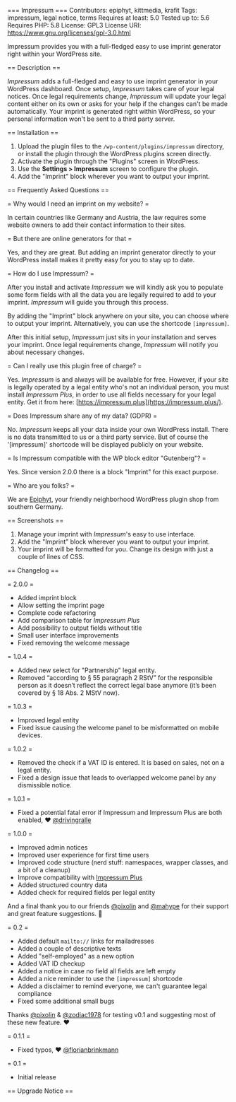 === Impressum ===
Contributors: epiphyt, kittmedia, krafit
Tags: impressum, legal notice, terms
Requires at least: 5.0
Tested up to: 5.6
Requires PHP: 5.8
License: GPL3
License URI: https://www.gnu.org/licenses/gpl-3.0.html

Impressum provides you with a full-fledged easy to use imprint generator right within your WordPress site.

== Description ==

_Impressum_ adds a full-fledged and easy to use imprint generator in your WordPress dashboard. Once setup, _Impressum_ takes care of your legal notices. Once legal requirements change, _Impressum_ will update your legal content either on its own or asks for your help if the changes can't be made automatically. Your imprint is generated right within WordPress, so your personal information won't be sent to a third party server.


== Installation ==

1. Upload the plugin files to the `/wp-content/plugins/impressum` directory, or install the plugin through the WordPress plugins screen directly.
1. Activate the plugin through the "Plugins" screen in WordPress.
1. Use the **Settings > Impressum** screen to configure the plugin.
1. Add the "Imprint" block wherever you want to output your imprint.


== Frequently Asked Questions ==

= Why would I need an imprint on my website? =

In certain countries like Germany and Austria, the law requires some website owners to add their contact information to their sites.

= But there are online generators for that =

Yes, and they are great. But adding an imprint generator directly to your WordPress install makes it pretty easy for you to stay up to date.

= How do I use Impressum? =

After you install and activate _Impressum_ we will kindly ask you to populate some form fields with all the data you are legally required to add to your imprint. _Impressum_ will guide you through this process.

By adding the "Imprint" block anywhere on your site, you can choose where to output your imprint. Alternatively, you can use the shortcode `[impressum]`.

After this initial setup, _Impressum_ just sits in your installation and serves your imprint. Once legal requirements change, _Impressum_ will notify you about necessary changes.

= Can I really use this plugin free of charge? =

Yes. _Impressum_ is and always will be available for free. However, if your site is legally operated by a legal entity who's not an individual person, you must install _Impressum Plus_, in order to use all fields necessary for your legal entity. Get it from here: [https://impressum.plus](https://impressum.plus/).

= Does Impressum share any of my data? (GDPR) =

No. _Impressum_ keeps all your data inside your own WordPress install. There is no data transmitted to us or a third party service. But of course the '[impressum]' shortcode will be displayed publicly on your website.

= Is Impressum compatible with the WP block editor "Gutenberg"? =

Yes. Since version 2.0.0 there is a block "Imprint" for this exact purpose.

= Who are you folks? =

We are [Epiphyt](https://epiph.yt/), your friendly neighborhood WordPress plugin shop from southern Germany.

== Screenshots ==

1. Manage your imprint with _Impressum_'s easy to use interface.
2. Add the "Imprint" block wherever you want to output your imprint.
3. Your imprint will be formatted for you. Change its design with just a couple of lines of CSS.

== Changelog ==

= 2.0.0 =
* Added imprint block
* Allow setting the imprint page
* Complete code refactoring
* Add comparison table for _Impressum Plus_
* Add possibility to output fields without title
* Small user interface improvements
* Fixed removing the welcome message

= 1.0.4 =
* Added new select for "Partnership" legal entity.
* Removed “according to § 55 paragraph 2 RStV” for the responsible person as it doesn’t reflect the correct legal base anymore (it’s been covered by § 18 Abs. 2 MStV now).

= 1.0.3 =
* Improved legal entity
* Fixed issue causing the welcome panel to be misformatted on mobile devices.

= 1.0.2 =
* Removed the check if a VAT ID is entered. It is based on sales, not on a legal entity.
* Fixed a design issue that leads to overlapped welcome panel by any dismissible notice.

= 1.0.1 =
* Fixed a potential fatal error if Impressum and Impressum Plus are both enabled, ❤️ [@drivingralle](https://profiles.wordpress.org/drivingralle)

= 1.0.0 =
* Improved admin notices
* Improved user experience for first time users
* Improved code structure (nerd stuff: namespaces, wrapper classes, and a bit of a cleanup)
* Improve compatibility with [Impressum Plus](https://impressum.plus/)
* Added structured country data
* Added check for required fields per legal entity

And a final thank you to our friends [@pixolin](https://profiles.wordpress.org/pixolin) and [@mahype](https://profiles.wordpress.org/mahype) for their support and great feature suggestions. 🤗

= 0.2 =
* Added default `mailto://` links for mailadresses
* Added a couple of descriptive texts
* Added "self-employed" as a new option
* Added VAT ID checkup
* Added a notice in case no field all fields are left empty
* Added a nice reminder to use the `[impressum]` shortcode
* Added a disclaimer to remind everyone, we can't guarantee legal compliance
* Fixed some additional small bugs 

Thanks [@pixolin](https://profiles.wordpress.org/pixolin) & [@zodiac1978](https://profiles.wordpress.org/zodiac1978) for testing v0.1 and suggesting most of these new feature. ❤️

= 0.1.1 =
* Fixed typos, ❤️ [@florianbrinkmann](https://profiles.wordpress.org/florianbrinkmann)

= 0.1 =
* Initial release

== Upgrade Notice ==
